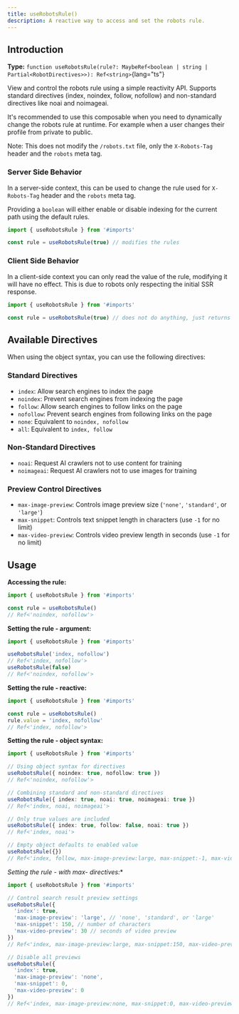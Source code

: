 ```yaml
---
title: useRobotsRule()
description: A reactive way to access and set the robots rule.
---
```


## Introduction

**Type:** `function useRobotsRule(rule?: MaybeRef<boolean | string | Partial<RobotDirectives>>): Ref<string>`{lang="ts"}

View and control the robots rule using a simple reactivity API. Supports standard directives (index, noindex, follow, nofollow) and non-standard directives like noai and noimageai.

It's recommended to use this composable when you need to dynamically change the robots rule at runtime. For example when a user changes their profile from private to public.

Note: This does not modify the `/robots.txt` file, only the `X-Robots-Tag` header and the `robots` meta tag.

### Server Side Behavior

In a server-side context, this can be used to change the rule used for `X-Robots-Tag` header and the `robots` meta tag.

Providing a `boolean` will either enable or disable indexing for the current path using the default rules.

```ts
import { useRobotsRule } from '#imports'

const rule = useRobotsRule(true) // modifies the rules
```

### Client Side Behavior

In a client-side context you can only read the value of the rule, modifying it will have no effect. This is due to robots only respecting the initial SSR response.

```ts
import { useRobotsRule } from '#imports'

const rule = useRobotsRule(true) // does not do anything, just returns the value
```

## Available Directives

When using the object syntax, you can use the following directives:

### Standard Directives
- `index`: Allow search engines to index the page
- `noindex`: Prevent search engines from indexing the page
- `follow`: Allow search engines to follow links on the page
- `nofollow`: Prevent search engines from following links on the page
- `none`: Equivalent to `noindex, nofollow`
- `all`: Equivalent to `index, follow`

### Non-Standard Directives
- `noai`: Request AI crawlers not to use content for training
- `noimageai`: Request AI crawlers not to use images for training

### Preview Control Directives
- `max-image-preview`: Controls image preview size (`'none'`, `'standard'`, or `'large'`)
- `max-snippet`: Controls text snippet length in characters (use `-1` for no limit)
- `max-video-preview`: Controls video preview length in seconds (use `-1` for no limit)

## Usage

**Accessing the rule:**

```ts
import { useRobotsRule } from '#imports'

const rule = useRobotsRule()
// Ref<'noindex, nofollow'>
```

**Setting the rule - argument:**

```ts
import { useRobotsRule } from '#imports'

useRobotsRule('index, nofollow')
// Ref<'index, nofollow'>
useRobotsRule(false)
// Ref<'noindex, nofollow'>
```

**Setting the rule - reactive:**

```ts
import { useRobotsRule } from '#imports'

const rule = useRobotsRule()
rule.value = 'index, nofollow'
// Ref<'index, nofollow'>
```

**Setting the rule - object syntax:**

```ts
import { useRobotsRule } from '#imports'

// Using object syntax for directives
useRobotsRule({ noindex: true, nofollow: true })
// Ref<'noindex, nofollow'>

// Combining standard and non-standard directives
useRobotsRule({ index: true, noai: true, noimageai: true })
// Ref<'index, noai, noimageai'>

// Only true values are included
useRobotsRule({ index: true, follow: false, noai: true })
// Ref<'index, noai'>

// Empty object defaults to enabled value
useRobotsRule({})
// Ref<'index, follow, max-image-preview:large, max-snippet:-1, max-video-preview:-1'>
```

**Setting the rule - with max-* directives:**

```ts
import { useRobotsRule } from '#imports'

// Control search result preview settings
useRobotsRule({
  'index': true,
  'max-image-preview': 'large', // 'none', 'standard', or 'large'
  'max-snippet': 150, // number of characters
  'max-video-preview': 30 // seconds of video preview
})
// Ref<'index, max-image-preview:large, max-snippet:150, max-video-preview:30'>

// Disable all previews
useRobotsRule({
  'index': true,
  'max-image-preview': 'none',
  'max-snippet': 0,
  'max-video-preview': 0
})
// Ref<'index, max-image-preview:none, max-snippet:0, max-video-preview:0'>
```
